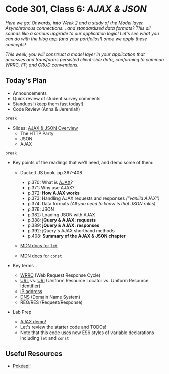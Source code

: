 
# Code 301, Class 6: ***AJAX & JSON***

*Here we go! Onwards, into Week 2 and a study of the Model layer. Asynchronous connections... and standardized data formats? This all sounds like a serious upgrade to our application logic! Let's see what you can do with the blog app (and your portfolios!) once we apply these concepts!*

*This week, you will construct a model layer in your application that accesses and transforms persisted client-side data, conforming to common WRRC, FP, and CRUD conventions.*

## Today's Plan

- Announcements
- Quick review of student survey comments
- Standups! (keep them fast today!)
- Code Review (Anna & Jeremiah)

`break`

- Slides: [AJAX & JSON Overview](301d16-lecture/class-06-ajax-and-json/06-http-json-ajax.pdf)
	- The HTTP Party
	- JSON
	- AJAX

`break`

- Key points of the readings that we'll need, and demo some of them:
	- Duckett JS book, pp.367-408
		- p.370: What is [AJAX](https://en.wikipedia.org/wiki/Ajax_(mythology))?
		- p.371: Why use AJAX?
		- p.372: **How AJAX works**
		- p.373: Handling AJAX requests and responses *("vanilla AJAX")*
		- p.374: Data formats *(All you need to know is that JSON rules)*
		- p.376: JSON
		- p.382: Loading JSON with AJAX
		- p.388: **jQuery & AJAX: requests**
		- p.389: **jQuery & AJAX: responses**
		- p.392: jQuery's AJAX shorthand methods
		- p.408: **Summary of the AJAX & JSON chapter**

	- [MDN docs for `let`](https://developer.mozilla.org/en-US/docs/Web/JavaScript/Reference/Statements/let)
	- [MDN docs for `const`](https://developer.mozilla.org/en-US/docs/Web/JavaScript/Reference/Statements/const)

- Key terms
	- [WRRC](http://celineotter.azurewebsites.net/world-wide-web-http-request-response-cycle/) (Web Request Response Cycle)
	- [URL](https://en.wikipedia.org/wiki/Uniform_Resource_Locator) vs. [URI](https://en.wikipedia.org/wiki/Uniform_Resource_Identifier) (Uniform Resource Locator vs. Uniform Resource Identifier)
	- [IP address](https://en.wikipedia.org/wiki/IP_address)
	- [DNS](https://en.wikipedia.org/wiki/Domain_Name_System) (Domain Name System)
	- REQ/RES (Request/Response)

- Lab Prep
	- [AJAX demo!](301d16-lecture/class-06-ajax-and-json/AJAX-demo.md)
	- Let's review the starter code and TODOs!
	- Note that this code uses new ES6 styles of variable declarations including  `let` and `const`

## Useful Resources

- [Pokéapi!](https://pokeapi.co/)
